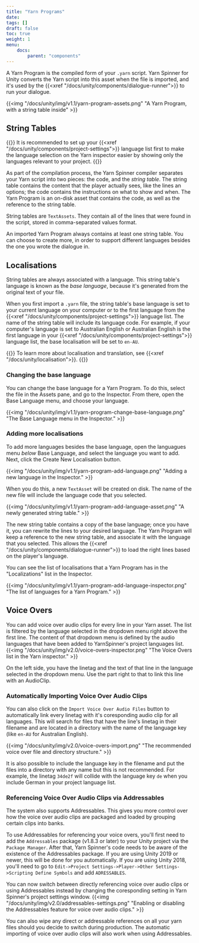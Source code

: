 ```yaml
---
title: "Yarn Programs"
date: 
tags: []
draft: false
toc: true
weight: 1
menu: 
    docs:
        parent: "components"        
---
```


A Yarn Program is the compiled form of your `.yarn` script. Yarn Spinner for Unity converts the Yarn script into this asset when the file is imported, and it's used by the {{<xref "/docs/unity/components/dialogue-runner">}} to run your dialogue.

{{<img "/docs/unity/img/v1.1/yarn-program-assets.png" "A Yarn Program, with a string table inside" >}}

## String Tables

{{<note>}}
It is recommended to set up your {{<xref "/docs/unity/components/project-settings">}} language list first to make the language selection on the Yarn inspector easier by showing only the languages relevant to your project.
{{</note>}}

As part of the compilation process, the Yarn Spinner compiler separates your Yarn script into two pieces: the code, and the *string table*. The string table contains the content that the player actually sees, like the lines an options; the code contains the instructions on what to show and when. The Yarn Program is an on-disk asset that contains the code, as well as the reference to the string table.

String tables are `TextAssets`. They contain all of the lines that were found in the script, stored in comma-separated values format.

An imported Yarn Program always contains at least one string table. You can choose to create more, in order to support different languages besides the one you wrote the dialogue in.

## Localisations

String tables are always associated with a language. This string table's language is known as the *base language*, because it's generated from the original text of your file.

When you first import a `.yarn` file, the string table's base language is set to your current language on your computer or to the first language from the {{<xref "/docs/unity/components/project-settings">}} language list. The name of the string table will include its language code. For example, if your computer's language is set to Australian English or Australian English is the first language in your {{<xref "/docs/unity/components/project-settings">}} language list, the base localisation will be set to `en-AU`.

{{<note>}}
To learn more about localisation and translation, see {{<xref "/docs/unity/localisation">}}.
{{</note>}}

### Changing the base language

You can change the base language for a Yarn Program. To do this, select the file in the Assets pane, and go to the Inspector. From there, open the Base Language menu, and choose your language.

{{<img "/docs/unity/img/v1.1/yarn-program-change-base-language.png" "The Base Language menu in the Inspector." >}}

### Adding more localisations

To add more languages besides the base language, open the languagues menu *below* Base Language, and select the language you want to add. Next, click the Create New Localisation button.

{{<img "/docs/unity/img/v1.1/yarn-program-add-language.png" "Adding a new language in the Inspector." >}}

When you do this, a new `TextAsset` will be created on disk. The name of the new file will include the language code that you selected.

{{<img "/docs/unity/img/v1.1/yarn-program-add-language-asset.png" "A newly generated string table." >}}

The new string table contains a copy of the base language; once you have it, you can rewrite the lines to your desired language. The Yarn Program will keep a reference to the new string table, and associate it with the language that you selected. This allows the {{<xref "/docs/unity/components/dialogue-runner">}} to load the right lines based on the player's language. 

You can see the list of localisations that a Yarn Program has in the "Localizations" list in the Inspector.

{{<img "/docs/unity/img/v1.1/yarn-program-add-language-inspector.png" "The list of languages for a Yarn Program." >}}

## Voice Overs

You can add voice over audio clips for every line in your Yarn asset. The list is filtered by the language selected in the dropdown menu right above the first line. The content of that dropdown menu is defined by the audio languages that have been added to YarnSpinner's project languages list.
{{<img "/docs/unity/img/v2.0/voice-overs-inspector.png" "The Voice Overs list in the Yarn inspector." >}}

On the left side, you have the linetag and the text of that line in the language selected in the dropdown menu. Use the part right to that to link this line with an AudioClip.

### Automatically Importing Voice Over Audio Clips

You can also click on the `Import Voice Over Audio Files` button to automatically link every linetag with it's coresponding audio clip for all languages. This will search for files that have the line's linetag in their filename and are located in a directory with the name of the language key (like `en-AU` for Australian English).

{{<img "/docs/unity/img/v2.0/voice-overs-import.png" "The recommended voice over file and directory structure." >}}

It is also possible to include the language key in the filename and put the files into a directory with any name but this is not recommended. For example, the linetag `34de2f` will collide with the language key `de` when you include German in your project language list.

### Referencing Voice Over Audio Clips via Addressables

The system also supports Addressables. This gives you more control over how the voice over audio clips are packaged and loaded by grouping certain clips into banks.

To use Addressables for referencing your voice overs, you'll first need to add the `Addressables` package (v1.8.3 or later) to your Unity project via the `Package Manager`. After that, Yarn Spinner's code needs to be aware of the existence of the Addressables package. If you are using Unity 2019 or newer, this will be done for you automatically. If you are using Unity 2018, you'll need to go to `Edit->Project Settings->Player->Other Settings->Scripting Define Symbols` and add `ADRESSABLES`.

You can now switch between directly referencing voice over audio clips or using Addressables instead by changing the coresponding setting in Yarn Spinner's project settings window. 
{{<img "/docs/unity/img/v2.0/addressables-settings.png" "Enabling or disabling the Addressables feature for voice over audio clips." >}}

You can also wipe any direct or addressable references on all your yarn files should you decide to switch during production. The automatic importing of voice over audio clips will also work when using Addressables.